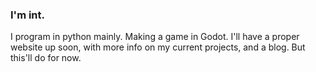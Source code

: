 ### I'm int.
I program in python mainly. Making a game in Godot.
I'll have a proper website up soon, with more info on my current projects, and a blog. But this'll do for now.
